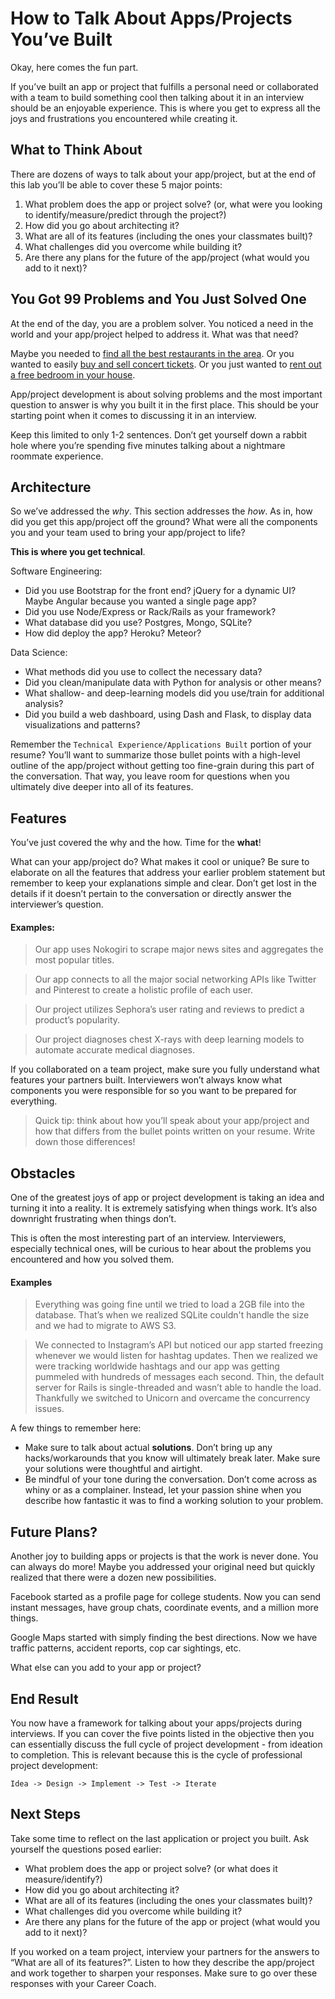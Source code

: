 # How to Talk About Apps/Projects You’ve Built

Okay, here comes the fun part.

If you’ve built an app or project that fulfills a personal need or collaborated with a team to build something cool then talking about it in an interview should be an enjoyable experience. This is where you get to express all the joys and frustrations you encountered while creating it. 

## What to Think About

There are dozens of ways to talk about your app/project, but at the end of this lab you’ll be able to cover these 5 major points:

1. What problem does the app or project solve? (or, what were you looking to identify/measure/predict through the project?)
2. How did you go about architecting it?
3. What are all of its features (including the ones your classmates built)?
4. What challenges did you overcome while building it?
5. Are there any plans for the future of the app/project (what would you add to it next)?

## You Got 99 Problems and You Just Solved One

At the end of the day, you are a problem solver. You noticed a need in the world and your app/project helped to address it. What was that need?

Maybe you needed to [find all the best restaurants in the area](https://www.yelp.com). Or you wanted to easily [buy and sell concert tickets](https://www.stubhub.com/). Or you just wanted to [rent out a free bedroom in your house](https://www.airbnb.com/).

App/project development is about solving problems and the most important question to answer is why you built it in the first place. This should be your starting point when it comes to discussing it in an interview.

Keep this limited to only 1-2 sentences. Don’t get yourself down a rabbit hole where you’re spending five minutes talking about a nightmare roommate experience. 

## Architecture

So we’ve  addressed the *why*. This section addresses the *how*. As in, how did you get this app/project off the ground? What were all the components you and your team used to bring your app/project to life?

**This is where you get technical**.

Software Engineering:

- Did you use Bootstrap for the front end? jQuery for a dynamic UI? Maybe Angular because you wanted a single page app?
- Did you use Node/Express or Rack/Rails as your framework?
- What database did you use? Postgres, Mongo, SQLite?
- How did deploy the app? Heroku? Meteor?

Data Science:

- What methods did you use to collect the necessary data?
- Did you clean/manipulate data with Python for analysis or other means?
- What shallow- and deep-learning models did you use/train for additional analysis? 
- Did you build a web dashboard, using Dash and Flask, to display data visualizations and patterns?


Remember the `Technical Experience/Applications Built` portion of your resume? You’ll want to summarize those bullet points with a high-level outline of the app/project without getting too fine-grain during this part of the conversation. That way, you leave room for questions when you ultimately dive deeper into all of its features.

## Features 

You’ve just covered the why and the how. Time for the **what**!

What can your app/project do? What makes it cool or unique? Be sure to elaborate on all the features that address your earlier problem statement but remember to keep your explanations simple and clear. Don’t get lost in the details if it doesn’t pertain to the conversation or directly answer the interviewer’s question.

#### Examples:

> Our app uses Nokogiri to scrape major news sites and aggregates the most popular titles.

> Our app connects to all the major social networking APIs like Twitter and Pinterest to create a holistic profile of each user.

> Our project utilizes Sephora’s user rating and reviews to predict a product’s popularity.

> Our project diagnoses chest X-rays with deep learning models to automate accurate medical diagnoses.

If you collaborated on a team project, make sure you fully understand what features your partners built. Interviewers won’t always know what components you were responsible for so you want to be prepared for everything.

> Quick tip: think about how you’ll speak about your app/project and how that differs from the bullet points written on your resume. Write down those differences!

## Obstacles

One of the greatest joys of app or project development is taking an idea and turning it into a reality. It is extremely satisfying when things work. It’s also downright frustrating when things don’t.

This is often the most interesting part of an interview. Interviewers, especially technical ones, will be curious to hear about the problems you encountered and how you solved them.

#### Examples

> Everything was going fine until we tried to load a 2GB file into the database. That’s when we realized SQLite couldn't handle the size and we had to migrate to AWS S3.

> We connected to Instagram’s API but noticed our app started freezing whenever we would listen for hashtag updates. Then we realized we were tracking worldwide hashtags and our app was getting pummeled with hundreds of messages each second. Thin, the default server for Rails is single-threaded and wasn’t able to handle the load. Thankfully we switched to Unicorn and overcame the concurrency issues.

A few things to remember here:
- Make sure to talk about actual **solutions**. Don’t bring up any hacks/workarounds that you know will ultimately break later. Make sure your solutions were thoughtful and airtight.
- Be mindful of your tone during the conversation. Don’t come across as whiny or as a complainer. Instead, let your passion shine when you describe how fantastic it was to find a working solution to your problem.

## Future Plans?

Another joy to building apps or projects is that the work is never done. You can always do more! Maybe you addressed your original need but quickly realized that there were a dozen new possibilities. 

Facebook started as a profile page for college students. Now you can send instant messages, have group chats, coordinate events, and a million more things.

Google Maps started with simply finding the best directions. Now we have traffic patterns, accident reports, cop car sightings, etc.

What else can you add to your app or project?

## End Result

You now have a framework for talking about your apps/projects during interviews. If you can cover the five points listed in the objective then you can essentially discuss the full cycle of project development - from ideation to completion. This is relevant because this is the cycle of professional project development:

    Idea -> Design -> Implement -> Test -> Iterate
    
## Next Steps

Take some time to reflect on the last application or project you built. Ask yourself the questions posed earlier:

- What problem does the app or project solve? (or what does it measure/identify?)
- How did you go about architecting it?
- What are all of its features (including the ones your classmates built)?
- What challenges did you overcome while building it?
- Are there any plans for the future of the app or project (what would you add to it next)?

If you worked on a team project, interview your partners for the answers to “What are all of its features?”. Listen to how they describe the app/project and work together to sharpen your responses. Make sure to go over these responses with your Career Coach.
